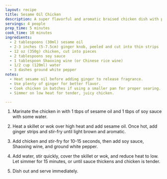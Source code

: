 ```yaml
---
layout: recipe
title: Sesame Oil Chicken
description: A super flavorful and aromatic braised chicken dish with plenty of sesame oil and fresh ginger. Perfect for a comforting weeknight dinner in just 20 minutes!
servings: 4 people
prep_time: 5 minutes
cook_time: 10 minutes
ingredients:
  - 2 tablespoons (30ml) sesame oil
  - 2-3 inches (5-7.5cm) ginger knob, peeled and cut into thin strips
  - 12 oz (350g) chicken, cut into pieces
  - 2 tablespoons soy sauce
  - 1 tablespoon Shaoxing wine (or Chinese rice wine)
  - 1/2 cup (120ml) water
  - 3 dashes ground white pepper
notes:
  - Heat sesame oil before adding ginger to release fragrance.
  - Use plenty of ginger for better flavor.
  - Cook chicken in batches if using a smaller pan for proper searing.
  - Simmer on low heat for tender, juicy chicken.

---
```

1. Marinate the chicken in with 1 tbps of sesame oil and 1 tbps of soy sauce with some water.

2. Heat a skillet or wok over high heat and add sesame oil. Once hot, add ginger strips and stir-fry until light brown and aromatic.

3. Add chicken and stir-fry for 10-15 seconds, then add soy sauce, Shaoxing wine, and ground white pepper.

4. Add water, stir quickly, cover the skillet or wok, and reduce heat to low. Let simmer for 15 minutes, or until sauce thickens and chicken is tender.

5. Dish out and serve immediately.
